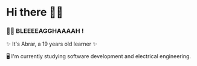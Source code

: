 

# Hi there ✌🏼

### 🧟‍♀️ BLEEEEAGGHAAAAH !
✨ It's Abrar, a 19 years old learner ✨



🖥 I'm currently studying software development and electrical engineering.
